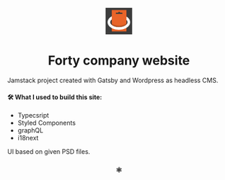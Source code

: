 <p align="center">
  <a href="https://www.forty.com.pl">
    <img alt="Gatsby" src="/content/assets/icon-512x512.png" width="60" />
  </a>
</p>
<h1 align="center">
  Forty company website 
</h1>

Jamstack project created with Gatsby and Wordpress as headless CMS.

#### 🛠 What I used to build this site:

- Typecsript
- Styled Components
- graphQL
- i18next

UI based on given PSD files.

<h3 align="center">
  ⚛️
</h3>
